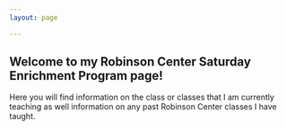 ```yaml
---
layout: page

---
```


## Welcome to my Robinson Center Saturday Enrichment Program page!

Here you will find information on the class or classes that I am currently teaching
as well information on any past Robinson Center classes I have taught.
